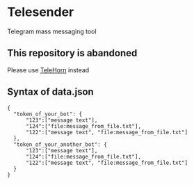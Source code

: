 # Telesender
Telegram mass messaging tool

## This repository is abandoned
Please use [TeleHorn](github.com/Narrator69/telehorn) instead

## Syntax of data.json

```
{
  "token_of_your_bot": {
      "123":["message text"],
      "124":["file:message_from_file.txt"],
      "122":["message text", "file:message_from_file.txt"]
  },
  "token_of_your_another_bot": {
      "123":["message text"],
      "124":["file:message_from_file.txt"],
      "122":["message text", "file:message_from_file.txt"]
  }
}
```

